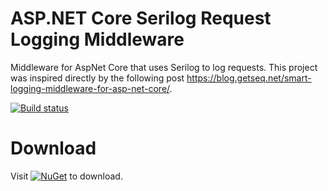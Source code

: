 # ASP.NET Core Serilog Request Logging Middleware
Middleware for AspNet Core that uses Serilog to log requests. This project was inspired directly by the following post https://blog.getseq.net/smart-logging-middleware-for-asp-net-core/.

[![Build status](https://ci.appveyor.com/api/projects/status/m6w18r01hk34pa4p/branch/master?svg=true)](https://ci.appveyor.com/project/mthamil/aspnetcore-serilog-requestloggingmiddleware/branch/master)


Download
========
Visit [![NuGet](https://img.shields.io/nuget/v/AspNetCore.Serilog.RequestLoggingMiddleware.svg)](https://www.nuget.org/packages/AspNetCore.Serilog.RequestLoggingMiddleware/) to download.